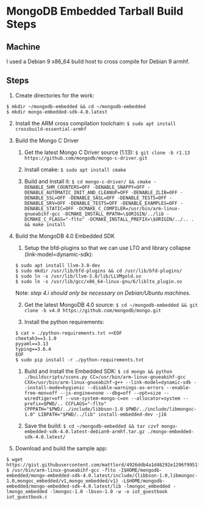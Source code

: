 # MongoDB Embedded Tarball Build Steps

## Machine
I used a Debian 9 x86_64 build host to cross compile for Debian 9 armhf.

## Steps

1. Create directories for the work:
```
$ mkdir ~/mongodb-embedded && cd ~/mongodb-embedded
$ mkdir mongo-embedded-sdk-4.0.latest 
```

2. Install the ARM cross compilation toolchain:
``` $ sudo apt install crossbuild-essential-armhf ```

3. Build the Mongo C Driver

    1. Get the latest Mongo C Driver source (1.13):
    ``` $ git clone -b r1.13 https://github.com/mongodb/mongo-c-driver.git ```

    1. Install cmake: `$ sudo apt install cmake`

    1. Build and install it: 
    ``` $ cd mongo-c-driver/ && cmake -DENABLE_SHM_COUNTERS=OFF -DENABLE_SNAPPY=OFF -DENABLE_AUTOMATIC_INIT_AND_CLEANUP=OFF -DENABLE_ZLIB=OFF -DENABLE_SSL=OFF -DENABLE_SASL=OFF -DENABLE_TESTS=OFF -DENABLE_SRV=OFF -DENABLE_TESTS=OFF -DENABLE_EXAMPLES=OFF -DENABLE_STATIC=OFF -DCMAKE_C_COMPILER=/usr/bin/arm-linux-gnueabihf-gcc -DCMAKE_INSTALL_RPATH=\$ORIGIN/../lib -DCMAKE_C_FLAGS="-flto" -DCMAKE_INSTALL_PREFIX=\$ORIGIN/../.. . && make install ```

1. Build the MongoDB 4.0 Embedded SDK

    1. Setup the bfd-plugins so that we can use LTO and library collapse (link-model=dynamic-sdk):
    ```
    $ sudo apt install llvm-3.8-dev
    $ sudo mkdir /usr/lib/bfd-plugins && cd /usr/lib/bfd-plugins/
    $ sudo ln -s /usr/lib/llvm-3.8/lib/LLVMgold.so
    $ sudo ln -s /usr/lib/gcc/x86_64-linux-gnu/6/liblto_plugin.so
    ```
      Note: *step 4.i should only be necessary on Debian/Ubuntu machines.*

    2. Get the latest MongoDB 4.0 source:
    ``` $ cd ~/mongodb-embedded && git clone -b v4.0 https://github.com/mongodb/mongo.git ``` 

    1. Install the python requirements:
    ```
    $ cat > ./python-requirements.txt <<EOF
    cheetah3==3.1.0
    pyyaml==3.13
    typing==3.6.4
    EOF
    $ sudo pip install -r ./python-requirements.txt
    ```
    
    1. Build and install the Embedded SDK:
    ``` $ cd mongo && python ./buildscripts/scons.py CC=/usr/bin/arm-linux-gnueabihf-gcc CXX=/usr/bin/arm-linux-gnueabihf-g++ --link-model=dynamic-sdk --install-mode=hygienic --disable-warnings-as-errors --enable-free-mon=off --js-engine=none --dbg=off --opt=size --wiredtiger=off --use-system-mongo-c=on --allocator=system --prefix=$PWD/.. CCFLAGS="-flto" CPPPATH="$PWD/../include/libbson-1.0 $PWD/../include/libmongoc-1.0" LIBPATH="$PWD/../lib" install-embedded-dev -j16 ```

    1. Save the build:
    ``` $ cd ~/mongodb-embedded && tar czvf mongo-embedded-sdk-4.0.latest-debian9-armhf.tar.gz ./mongo-embedded-sdk-4.0.latest/ ```

1. Download and build the sample app:
```
$ wget https://gist.githubusercontent.com/mattlord/4926ddb4a1d46292e1296f9951f7ca17/raw/5901c318a0aa55f7c9c731b69ebdfa4ac1ca6e41/iot_guestbook.c
$ /usr/bin/arm-linux-gnueabihf-gcc -flto -I$HOME/mongodb-embedded/mongo-embedded-sdk-4.0.latest/include/{libbson-1.0,libmongoc-1.0,mongoc_embedded/v1,mongo_embedded/v1} -L$HOME/mongodb-embedded/mongo-embedded-sdk-4.0.latest/lib -lmongoc_embedded -lmongo_embedded -lmongoc-1.0 -lbson-1.0 -w -o iot_guestbook iot_guestbook.c
```
